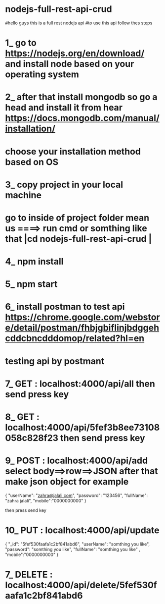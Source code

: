 # nodejs-full-rest-api-crud

#hello guys this is a full rest nodejs api 
#to use this api follow thes steps
# 1_ go to https://nodejs.org/en/download/ and install node based on your operating system
# 2_ after that install mongodb so go a head and install it from hear https://docs.mongodb.com/manual/installation/
# choose your installation method based on OS

# 3_ copy project in your local machine 
# go to inside of project folder mean us ====> run cmd or somthing like that |cd nodejs-full-rest-api-crud |

# 4_ npm install 
# 5_ npm start 
# 6_ install postman to test api https://chrome.google.com/webstore/detail/postman/fhbjgbiflinjbdggehcddcbncdddomop/related?hl=en

# testing api by postmant

# 7_ GET  : localhost:4000/api/all  then send press key
# 8_ GET  : localhost:4000/api/5fef3b8ee73108058c828f23  then send press key
# 9_ POST   : localhost:4000/api/add  select body==>row==>JSON  after that make json object for example

 {
  "userName": "zahra@jalali.com",
   "password": "123456",
   "fullName": "zahra jalali",
   "mobile":"0000000000"
 }

 then press send key
 
# 10_ PUT  : localhost:4000/api/update  
{
        "_id": "5fef530faafa1c2bf841abd6",
        "userName": "somthing you like",
        "password": "somthing you like",
        "fullName": "somthing you like" ,
        "mobile":"0000000000"
 }
 
# 7_ DELETE  : localhost:4000/api/delete/5fef530faafa1c2bf841abd6 



